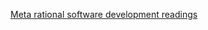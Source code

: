 

[Meta rational software development readings](https://open.substack.com/pub/meaningness/p/meta-rational-software-development-readings)
